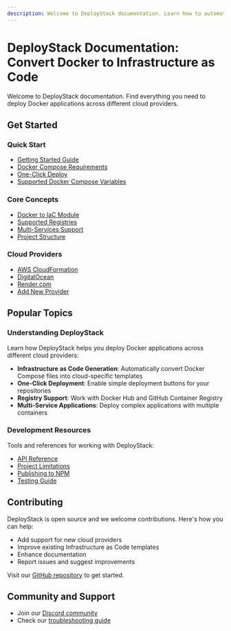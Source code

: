 ```yaml
---
description: Welcome to DeployStack documentation. Learn how to automate Docker Compose deployments across cloud providers with Infrastructure as Code templates and one-click deployments.
---
```


# DeployStack Documentation: Convert Docker to Infrastructure as Code

Welcome to DeployStack documentation. Find everything you need to deploy Docker applications across different cloud providers.

## Get Started

<div class="d-flex flex-wrap gutter">
<div class="col-12 col-sm-6 col-lg-4 pb-4">

### Quick Start

- [Getting Started Guide](/docs/deploystack/getting-started.md)
- [Docker Compose Requirements](/docs/deploystack/docker-compose-requirements.md)
- [One-Click Deploy](/docs/deploystack/one-click-deploy.md)
- [Supported Docker Compose Variables](/docs/docker-to-iac/supported-docker-compose-variables.md)

</div>
<div class="col-12 col-sm-6 col-lg-4 pb-4">

### Core Concepts

- [Docker to IaC Module](/docs/docker-to-iac/index.md)
- [Supported Registries](/docs/docker-to-iac/supported-registries.md)
- [Multi-Services Support](/docs/docker-to-iac/multi-services-support.md)
- [Project Structure](/docs/docker-to-iac/project-structure.md)

</div>
<div class="col-12 col-sm-6 col-lg-4 pb-4">

### Cloud Providers

- [AWS CloudFormation](/docs/docker-to-iac/parser/aws-cloudformation.md)
- [DigitalOcean](/docs/docker-to-iac/parser/digitalocean.md)
- [Render.com](/docs/docker-to-iac/parser/render.com.md)
- [Add New Provider](/docs/docker-to-iac/before-you-start.md)

</div>
</div>

## Popular Topics

<div class="d-flex flex-wrap gutter">
<div class="col-12 col-lg-6 pb-4">

### Understanding DeployStack

Learn how DeployStack helps you deploy Docker applications across different cloud providers:

- **Infrastructure as Code Generation**: Automatically convert Docker Compose files into cloud-specific templates
- **One-Click Deployment**: Enable simple deployment buttons for your repositories
- **Registry Support**: Work with Docker Hub and GitHub Container Registry
- **Multi-Service Applications**: Deploy complex applications with multiple containers

</div>
<div class="col-12 col-lg-6 pb-4">

### Development Resources

Tools and references for working with DeployStack:

- [API Reference](/docs/docker-to-iac/api.md)
- [Project Limitations](/docs/docker-to-iac/limitations.md)
- [Publishing to NPM](/docs/docker-to-iac/publishing-to-npm.md)
- [Testing Guide](/docs/docker-to-iac/testing.md)

</div>
</div>

## Contributing

DeployStack is open source and we welcome contributions. Here's how you can help:

- Add support for new cloud providers
- Improve existing Infrastructure as Code templates
- Enhance documentation
- Report issues and suggest improvements

Visit our [GitHub repository](https://github.com/deploystackio/docker-to-iac) to get started.

## Community and Support

- Join our [Discord community](https://discord.gg/UjFWwByB)
- Check our [troubleshooting guide](/docs/deploystack/troubleshooting.md)
